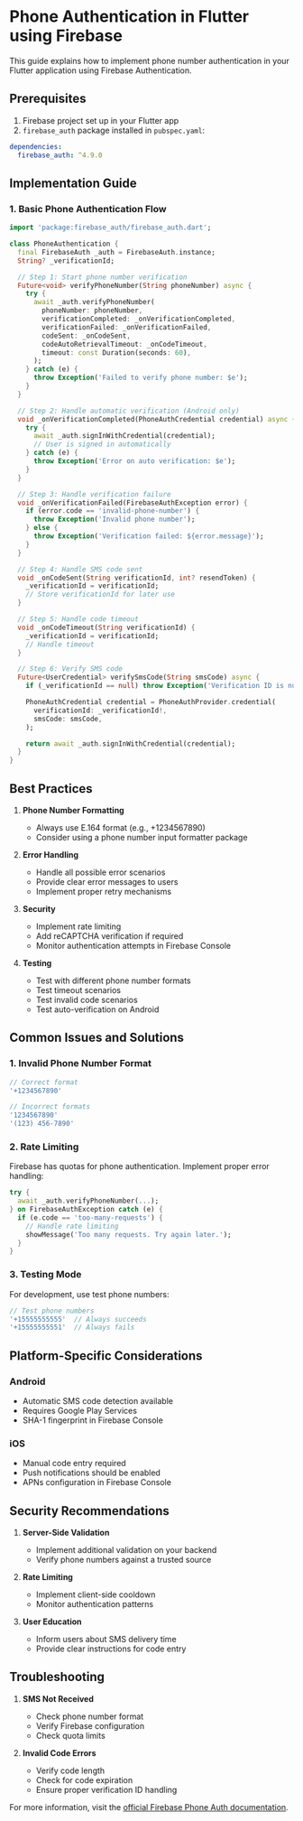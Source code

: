 # Phone Authentication in Flutter using Firebase

This guide explains how to implement phone number authentication in your Flutter application using Firebase Authentication.

## Prerequisites

1. Firebase project set up in your Flutter app
2. `firebase_auth` package installed in `pubspec.yaml`:

```yaml
dependencies:
  firebase_auth: ^4.9.0
```

## Implementation Guide

### 1. Basic Phone Authentication Flow

```dart
import 'package:firebase_auth/firebase_auth.dart';

class PhoneAuthentication {
  final FirebaseAuth _auth = FirebaseAuth.instance;
  String? _verificationId;

  // Step 1: Start phone number verification
  Future<void> verifyPhoneNumber(String phoneNumber) async {
    try {
      await _auth.verifyPhoneNumber(
        phoneNumber: phoneNumber,
        verificationCompleted: _onVerificationCompleted,
        verificationFailed: _onVerificationFailed,
        codeSent: _onCodeSent,
        codeAutoRetrievalTimeout: _onCodeTimeout,
        timeout: const Duration(seconds: 60),
      );
    } catch (e) {
      throw Exception('Failed to verify phone number: $e');
    }
  }

  // Step 2: Handle automatic verification (Android only)
  void _onVerificationCompleted(PhoneAuthCredential credential) async {
    try {
      await _auth.signInWithCredential(credential);
      // User is signed in automatically
    } catch (e) {
      throw Exception('Error on auto verification: $e');
    }
  }

  // Step 3: Handle verification failure
  void _onVerificationFailed(FirebaseAuthException error) {
    if (error.code == 'invalid-phone-number') {
      throw Exception('Invalid phone number');
    } else {
      throw Exception('Verification failed: ${error.message}');
    }
  }

  // Step 4: Handle SMS code sent
  void _onCodeSent(String verificationId, int? resendToken) {
    _verificationId = verificationId;
    // Store verificationId for later use
  }

  // Step 5: Handle code timeout
  void _onCodeTimeout(String verificationId) {
    _verificationId = verificationId;
    // Handle timeout
  }

  // Step 6: Verify SMS code
  Future<UserCredential> verifySmsCode(String smsCode) async {
    if (_verificationId == null) throw Exception('Verification ID is null');

    PhoneAuthCredential credential = PhoneAuthProvider.credential(
      verificationId: _verificationId!,
      smsCode: smsCode,
    );

    return await _auth.signInWithCredential(credential);
  }
}
```

## Best Practices

1. **Phone Number Formatting**

   - Always use E.164 format (e.g., +1234567890)
   - Consider using a phone number input formatter package

2. **Error Handling**

   - Handle all possible error scenarios
   - Provide clear error messages to users
   - Implement proper retry mechanisms

3. **Security**

   - Implement rate limiting
   - Add reCAPTCHA verification if required
   - Monitor authentication attempts in Firebase Console

4. **Testing**
   - Test with different phone number formats
   - Test timeout scenarios
   - Test invalid code scenarios
   - Test auto-verification on Android

## Common Issues and Solutions

### 1. Invalid Phone Number Format

```dart
// Correct format
'+1234567890'

// Incorrect formats
'1234567890'
'(123) 456-7890'
```

### 2. Rate Limiting

Firebase has quotas for phone authentication. Implement proper error handling:

```dart
try {
  await _auth.verifyPhoneNumber(...);
} on FirebaseAuthException catch (e) {
  if (e.code == 'too-many-requests') {
    // Handle rate limiting
    showMessage('Too many requests. Try again later.');
  }
}
```

### 3. Testing Mode

For development, use test phone numbers:

```dart
// Test phone numbers
'+15555555555'  // Always succeeds
'+15555555551'  // Always fails
```

## Platform-Specific Considerations

### Android

- Automatic SMS code detection available
- Requires Google Play Services
- SHA-1 fingerprint in Firebase Console

### iOS

- Manual code entry required
- Push notifications should be enabled
- APNs configuration in Firebase Console

## Security Recommendations

1. **Server-Side Validation**

   - Implement additional validation on your backend
   - Verify phone numbers against a trusted source

2. **Rate Limiting**

   - Implement client-side cooldown
   - Monitor authentication patterns

3. **User Education**
   - Inform users about SMS delivery time
   - Provide clear instructions for code entry

## Troubleshooting

1. **SMS Not Received**

   - Check phone number format
   - Verify Firebase configuration
   - Check quota limits

2. **Invalid Code Errors**
   - Verify code length
   - Check for code expiration
   - Ensure proper verification ID handling

For more information, visit the [official Firebase Phone Auth documentation](https://firebase.google.com/docs/auth/flutter/phone-auth).
